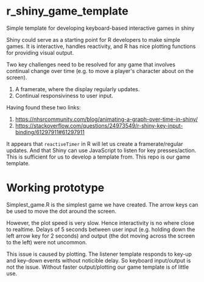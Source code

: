 # r_shiny_game_template
Simple template for developing keyboard-based interactive games in shiny

Shiny could serve as a starting point for R developers to make simple games. It is interactive, handles reactivity, and R has nice plotting functions for providing visual output.

Two key challenges need to be resolved for any game that involves continual change over time (e.g. to move a player's character about on the screen).

1. A framerate, where the display regularly updates.
2. Continual responsiviness to user input.

Having found these two links:

1. https://nhsrcommunity.com/blog/animating-a-graph-over-time-in-shiny/
2. https://stackoverflow.com/questions/24973549/r-shiny-key-input-binding/61297911#61297911

It appears that `reactiveTimer` in R will let us create a framerate/regular updates. And that Shiny can use JavaScript to listen for key presses/action. This is sufficient for us to develop a template from. This repo is our game template.

# Working prototype
Simplest_game.R is the simplest game we have created. The arrow keys can be used to move the dot around the screen.

However, the plot speed is very slow. Hence interactivity is no where close to realtime. Delays of 5 seconds between user input (e.g. holding down the left arrow key for 2 seconds) and output (the dot moving across the screen to the left) were not uncommon.

This issue is caused by plotting. The listener template responds to key-up and key-down events without noticible delay. So keyboard input/output is not the issue. Without faster output/plotting our game template is of little use.
